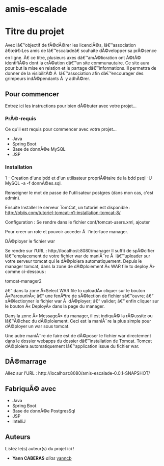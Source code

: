 # amis-escalade
# Titre du projet

Avec lâ€™objectif de fÃ©dÃ©rer les licenciÃ©s, lâ€™association â€œâ€‹Les amis de lâ€™escaladeâ€
souhaite dÃ©velopper sa prÃ©sence en ligne. Ã€ ce titre, plusieurs axes dâ€™amÃ©lioration
ont Ã©tÃ© identifiÃ©s dont la crÃ©ation dâ€™un site communautaire.
Ce site aura pour but la mise en relation et le partage dâ€™informations. Il permettra
de donner de la visibilitÃ© Ã  lâ€™association afin dâ€™encourager des grimpeurs
indÃ©pendants Ã  y adhÃ©rer.

## Pour commencer

Entrez ici les instructions pour bien dÃ©buter avec votre projet...

### PrÃ©-requis

Ce qu'il est requis pour commencer avec votre projet...

- Java
- Spring Boot
- Base de donnÃ©e MySQL
- JSP

### Installation

1 - Creation d'une bdd et d'un utilisateur propriÃ©taire de la bdd psql -U MySQL -a -f donnÃ©es.sql.

Renseigner le mot de passe de l'utilisateur postgres (dans mon cas, c'est admin).

Ensuite Installer le serveur TomCat, un tutoriel est disponible : http://objis.com/tutoriel-tomcat-n1-installation-tomcat-8/

Configuration : Se rendre dans le fichier conf/tomcat-users.xml, ajouter 

  <role rolename="manager-gui"/>
  <role rolename="admin"/>
  <user username="admin" password="admin" roles="manager-gui,admin"/>
  Pour creer un role et pouvoir acceder Ã  l'interface manager.
  
DÃ©ployer le fichier war

Se rendre sur l'URL : http://localhost:8080/manager
Il suffit de spÃ©cifier lâ€™emplacement de votre fichier war de maniÃ¨re Ã  lâ€™uploader sur votre serveur tomcat qui le dÃ©ploiera automatiquement. Depuis le manager tomcat, dans la zone de dÃ©ploiement Â« WAR file to deploy Â» comme ci-dessous :

tomcat-manager2

â€“ dans la zone Â«Select WAR file to uploadÂ» cliquer sur le bouton Â«ParcourirÂ»;
â€“ une fenÃªtre de sÃ©lection de fichier sâ€™ouvre;
â€“ sÃ©lectionner le fichier war Ã  dÃ©ployer;
â€“ valider;
â€“ enfin cliquer sur le bouton Â« DeployÂ» dans la page du manager.

Dans la zone Â« MessageÂ» du manager, il est indiquÃ© la rÃ©ussite ou lâ€™Ã©chec du dÃ©ploiement. Ceci est la maniÃ¨re la plus simple pour dÃ©ployer un war sous tomcat.

Une autre maniÃ¨re de faire est de dÃ©poser le fichier war directement dans le dossier webapps du dossier dâ€™installation de Tomcat. Tomcat dÃ©ploiera automatiquement lâ€™application issue du fichier war.

## DÃ©marrage

Allez sur l'URL : http://localhost:8080/amis-escalade-0.0.1-SNAPSHOT/

## FabriquÃ© avec

- Java
- Spring Boot
- Base de donnÃ©e PostgresSql
- JSP
- IntelliJ

## Auteurs

Listez le(s) auteur(s) du projet ici !
* **Yann CABERAS** _alias_ [yanncb](https://github.com/yanncb)
